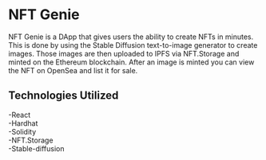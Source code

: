 # NFT Genie

NFT Genie is a DApp that gives users the ability to create NFTs in minutes. This is done by using the Stable Diffusion text-to-image generator to create images. Those images are then uploaded to IPFS via NFT.Storage and minted on the Ethereum blockchain. After an image is minted you can view the NFT on OpenSea and list it for sale.

## Technologies Utilized

-React
\
-Hardhat
\
-Solidity
\
-NFT.Storage
\
-Stable-diffusion
